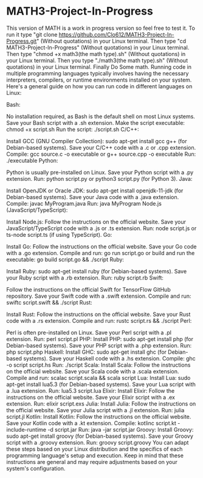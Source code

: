 # MATH3-Project-In-Progress
This version of MATH is a work in progress version so feel free to test it. To run it type "git clone https://github.com/Clo612/MATH3-Project-In-Progress.git" (Without quotations) in your Linux terminal. Then type "cd MATH3-Project-In-Progress" (Without quotations) in your Linux terminal. Then type "chmod +x math3(the math type).sh" (Without quotations) in your Linux terminal. Then you type "./math3(the math type).sh" (Without quotations) in your Linux terminal. Finally Do Some math. Running code in multiple programming languages typically involves having the necessary interpreters, compilers, or runtime environments installed on your system. Here's a general guide on how you can run code in different languages on Linux:

Bash:

No installation required, as Bash is the default shell on most Linux systems.
Save your Bash script with a .sh extension.
Make the script executable: chmod +x script.sh
Run the script: ./script.sh
C/C++:

Install GCC (GNU Compiler Collection): sudo apt-get install gcc g++ (for Debian-based systems).
Save your C/C++ code with a .c or .cpp extension.
Compile: gcc source.c -o executable or g++ source.cpp -o executable
Run: ./executable
Python:

Python is usually pre-installed on Linux.
Save your Python script with a .py extension.
Run: python script.py or python3 script.py (for Python 3).
Java:

Install OpenJDK or Oracle JDK: sudo apt-get install openjdk-11-jdk (for Debian-based systems).
Save your Java code with a .java extension.
Compile: javac MyProgram.java
Run: java MyProgram
Node.js (JavaScript/TypeScript):

Install Node.js: Follow the instructions on the official website.
Save your JavaScript/TypeScript code with a .js or .ts extension.
Run: node script.js or ts-node script.ts (if using TypeScript).
Go:

Install Go: Follow the instructions on the official website.
Save your Go code with a .go extension.
Compile and run: go run script.go or build and run the executable: go build script.go && ./script
Ruby:

Install Ruby: sudo apt-get install ruby (for Debian-based systems).
Save your Ruby script with a .rb extension.
Run: ruby script.rb
Swift:

Follow the instructions on the official Swift for TensorFlow GitHub repository.
Save your Swift code with a .swift extension.
Compile and run: swiftc script.swift && ./script
Rust:

Install Rust: Follow the instructions on the official website.
Save your Rust code with a .rs extension.
Compile and run: rustc script.rs && ./script
Perl:

Perl is often pre-installed on Linux.
Save your Perl script with a .pl extension.
Run: perl script.pl
PHP:
Install PHP: sudo apt-get install php (for Debian-based systems).
Save your PHP script with a .php extension.
Run: php script.php
Haskell:
Install GHC: sudo apt-get install ghc (for Debian-based systems).
Save your Haskell code with a .hs extension.
Compile: ghc -o script script.hs
Run: ./script
Scala:
Install Scala: Follow the instructions on the official website.
Save your Scala code with a .scala extension.
Compile and run: scalac script.scala && scala script
Lua:
Install Lua: sudo apt-get install lua5.3 (for Debian-based systems).
Save your Lua script with a .lua extension.
Run: lua5.3 script.lua
Elixir:
Install Elixir: Follow the instructions on the official website.
Save your Elixir script with a .ex extension.
Run: elixir script.exs
Julia:
Install Julia: Follow the instructions on the official website.
Save your Julia script with a .jl extension.
Run: julia script.jl
Kotlin:
Install Kotlin: Follow the instructions on the official website.
Save your Kotlin code with a .kt extension.
Compile: kotlinc script.kt -include-runtime -d script.jar
Run: java -jar script.jar
Groovy:
Install Groovy: sudo apt-get install groovy (for Debian-based systems).
Save your Groovy script with a .groovy extension.
Run: groovy script.groovy
You can adapt these steps based on your Linux distribution and the specifics of each programming language's setup and execution. Keep in mind that these instructions are general and may require adjustments based on your system's configuration.

